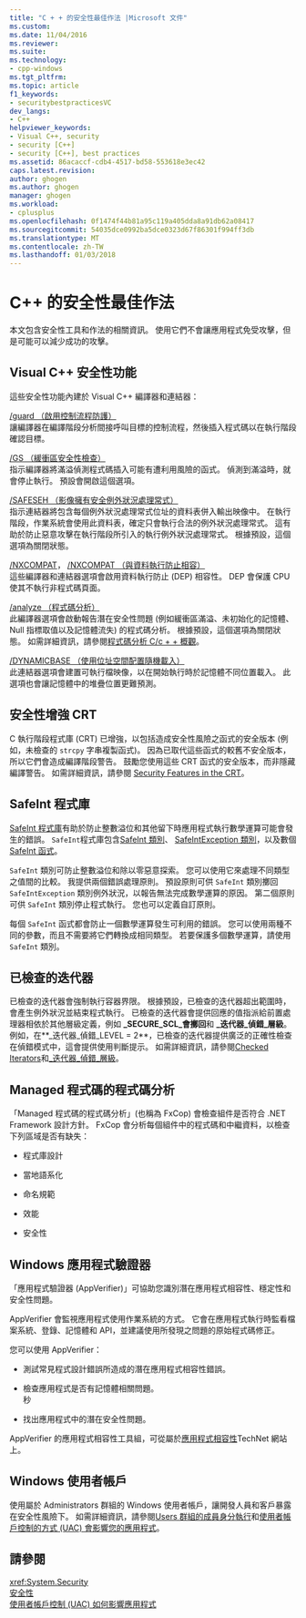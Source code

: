 ```yaml
---
title: "C + + 的安全性最佳作法 |Microsoft 文件"
ms.custom: 
ms.date: 11/04/2016
ms.reviewer: 
ms.suite: 
ms.technology:
- cpp-windows
ms.tgt_pltfrm: 
ms.topic: article
f1_keywords:
- securitybestpracticesVC
dev_langs:
- C++
helpviewer_keywords:
- Visual C++, security
- security [C++]
- security [C++], best practices
ms.assetid: 86acaccf-cdb4-4517-bd58-553618e3ec42
caps.latest.revision: 
author: ghogen
ms.author: ghogen
manager: ghogen
ms.workload:
- cplusplus
ms.openlocfilehash: 0f1474f44b81a95c119a405dda8a91db62a08417
ms.sourcegitcommit: 54035dce0992ba5dce0323d67f86301f994ff3db
ms.translationtype: MT
ms.contentlocale: zh-TW
ms.lasthandoff: 01/03/2018
---
```

# <a name="security-best-practices-for-c"></a>C++ 的安全性最佳作法
本文包含安全性工具和作法的相關資訊。 使用它們不會讓應用程式免受攻擊，但是可能可以減少成功的攻擊。  
  
## <a name="visual-c-security-features"></a>Visual C++ 安全性功能  
 這些安全性功能內建於 Visual C++ 編譯器和連結器：  
  
 [/guard （啟用控制流程防護）](../build/reference/guard-enable-control-flow-guard.md)  
 讓編譯器在編譯階段分析間接呼叫目標的控制流程，然後插入程式碼以在執行階段確認目標。  
  
 [/GS （緩衝區安全性檢查）](../build/reference/gs-buffer-security-check.md)  
 指示編譯器將滿溢偵測程式碼插入可能有遭利用風險的函式。 偵測到滿溢時，就會停止執行。 預設會開啟這個選項。  
  
 [/SAFESEH （影像擁有安全例外狀況處理常式）](../build/reference/safeseh-image-has-safe-exception-handlers.md)  
 指示連結器將包含每個例外狀況處理常式位址的資料表併入輸出映像中。 在執行階段，作業系統會使用此資料表，確定只會執行合法的例外狀況處理常式。 這有助於防止惡意攻擊在執行階段所引入的執行例外狀況處理常式。 根據預設，這個選項為關閉狀態。  
  
 [/NXCOMPAT](../build/reference/nxcompat.md)， [/NXCOMPAT （與資料執行防止相容）](../build/reference/nxcompat-compatible-with-data-execution-prevention.md)  
 這些編譯器和連結器選項會啟用資料執行防止 (DEP) 相容性。 DEP 會保護 CPU 使其不執行非程式碼頁面。  
  
 [/analyze （程式碼分析）](../build/reference/analyze-code-analysis.md)  
 此編譯器選項會啟動報告潛在安全性問題 (例如緩衝區滿溢、未初始化的記憶體、Null 指標取值以及記憶體流失) 的程式碼分析。 根據預設，這個選項為關閉狀態。 如需詳細資訊，請參閱[程式碼分析 C/c + + 概觀](/visualstudio/code-quality/code-analysis-for-c-cpp-overview)。  
  
 [/DYNAMICBASE （使用位址空間配置隨機載入）](../build/reference/dynamicbase-use-address-space-layout-randomization.md)  
 此連結器選項會建置可執行檔映像，以在開始執行時於記憶體不同位置載入。 此選項也會讓記憶體中的堆疊位置更難預測。  
  
## <a name="security-enhanced-crt"></a>安全性增強 CRT  
 C 執行階段程式庫 (CRT) 已增強，以包括造成安全性風險之函式的安全版本 (例如，未檢查的 `strcpy` 字串複製函式)。 因為已取代這些函式的較舊不安全版本，所以它們會造成編譯階段警告。 鼓勵您使用這些 CRT 函式的安全版本，而非隱藏編譯警告。 如需詳細資訊，請參閱 [Security Features in the CRT](../c-runtime-library/security-features-in-the-crt.md)。  
  
## <a name="safeint-library"></a>SafeInt 程式庫  
 [SafeInt 程式庫](../windows/safeint-library.md)有助於防止整數溢位和其他留下時應用程式執行數學運算可能會發生的錯誤。 `SafeInt`程式庫包含[SafeInt 類別](../windows/safeint-class.md)、 [SafeIntException 類別](../windows/safeintexception-class.md)，以及數個[SafeInt 函式](../windows/safeint-functions.md)。  
  
 `SafeInt` 類別可防止整數溢位和除以零惡意探索。 您可以使用它來處理不同類型之值間的比較。 我提供兩個錯誤處理原則。 預設原則可供 `SafeInt` 類別擲回 `SafeIntException` 類別例外狀況，以報告無法完成數學運算的原因。 第二個原則可供 `SafeInt` 類別停止程式執行。 您也可以定義自訂原則。  
  
 每個 `SafeInt` 函式都會防止一個數學運算發生可利用的錯誤。 您可以使用兩種不同的參數，而且不需要將它們轉換成相同類型。 若要保護多個數學運算，請使用 `SafeInt` 類別。  
  
## <a name="checked-iterators"></a>已檢查的迭代器  
 已檢查的迭代器會強制執行容器界限。 根據預設，已檢查的迭代器超出範圍時，會產生例外狀況並結束程式執行。 已檢查的迭代器會提供回應的值指派給前置處理器相依於其他層級定義，例如 **\_SECURE\_SCL\_會擲回**和 **\_迭代器\_偵錯\_層級**。 例如，在**\_迭代器\_偵錯\_LEVEL = 2**，已檢查的迭代器提供廣泛的正確性檢查在偵錯模式中，這會提供使用判斷提示。 如需詳細資訊，請參閱[Checked Iterators](../standard-library/checked-iterators.md)和[\_迭代器\_偵錯\_層級](../standard-library/iterator-debug-level.md)。  
  
## <a name="code-analysis-for-managed-code"></a>Managed 程式碼的程式碼分析  
 「Managed 程式碼的程式碼分析」(也稱為 FxCop) 會檢查組件是否符合 .NET Framework 設計方針。 FxCop 會分析每個組件中的程式碼和中繼資料，以檢查下列區域是否有缺失：  
  
-   程式庫設計  
  
-   當地語系化  
  
-   命名規範  
  
-   效能  
  
-   安全性  
  
## <a name="windows-application-verifier"></a>Windows 應用程式驗證器  
 「應用程式驗證器 (AppVerifier)」可協助您識別潛在應用程式相容性、穩定性和安全性問題。  
  
 AppVerifier 會監視應用程式使用作業系統的方式。 它會在應用程式執行時監看檔案系統、登錄、記憶體和 API，並建議使用所發現之問題的原始程式碼修正。  
  
 您可以使用 AppVerifier：  
  
-   測試常見程式設計錯誤所造成的潛在應用程式相容性錯誤。  
  
-   檢查應用程式是否有記憶體相關問題。  
  秒
-   找出應用程式中的潛在安全性問題。  
  
 AppVerifier 的應用程式相容性工具組，可從屬於[應用程式相容性](http://go.microsoft.com/fwlink/p/?linkid=91277)TechNet 網站上。  
  

## <a name="windows-user-accounts"></a>Windows 使用者帳戶  
 使用屬於 Administrators 群組的 Windows 使用者帳戶，讓開發人員和客戶暴露在安全性風險下。 如需詳細資訊，請參閱[Users 群組的成員身分執行](running-as-a-member-of-the-users-group.md)和[使用者帳戶控制的方式 (UAC) 會影響您的應用程式](how-user-account-control-uac-affects-your-application.md)。  
  
## <a name="see-also"></a>請參閱  
 <xref:System.Security>   
 [安全性](/dotnet/standard/security/index)   
 [使用者帳戶控制 (UAC) 如何影響應用程式](how-user-account-control-uac-affects-your-application.md)
